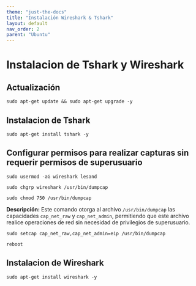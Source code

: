 ```yaml
---
theme: "just-the-docs"
title: "Instalación Wireshark & Tshark"
layout: default
nav_order: 2
parent: "Ubuntu" 
---
```

# Instalacion de Tshark y Wireshark
## Actualización
```
sudo apt-get update && sudo apt-get upgrade -y
```

## Instalacion de Tshark
```
sudo apt-get install tshark -y
```
## Configurar permisos para realizar capturas sin requerir permisos de superusuario

```
sudo usermod -aG wireshark lesand
```
```
sudo chgrp wireshark /usr/bin/dumpcap
```
```
sudo chmod 750 /usr/bin/dumpcap
```
**Descripción:** Este comando otorga al archivo `/usr/bin/dumpcap` las capacidades `cap_net_raw` y `cap_net_admin`, permitiendo que este archivo realice operaciones de red sin necesidad de privilegios de superusuario.
```
sudo setcap cap_net_raw,cap_net_admin=eip /usr/bin/dumpcap
```
```
reboot
```
## Instalacion de Wireshark
```
sudo apt-get install wireshark -y
```

